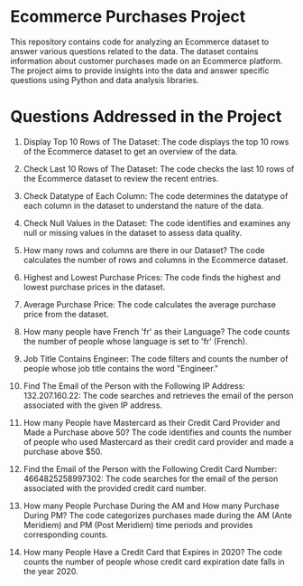 <h1>Ecommerce Purchases Project</h1>

This repository contains code for analyzing an Ecommerce dataset to answer various questions related to the data. 
The dataset contains information about customer purchases made on an Ecommerce platform. 
The project aims to provide insights into the data and answer specific questions using Python and data analysis libraries.

<h1>Questions Addressed in the Project</h1>

1. Display Top 10 Rows of The Dataset: The code displays the top 10 rows of the Ecommerce dataset to get an overview of the data.

2. Check Last 10 Rows of The Dataset: The code checks the last 10 rows of the Ecommerce dataset to review the recent entries.

3. Check Datatype of Each Column: The code determines the datatype of each column in the dataset to understand the nature of the data.

4. Check Null Values in the Dataset: The code identifies and examines any null or missing values in the dataset to assess data quality.

5. How many rows and columns are there in our Dataset? The code calculates the number of rows and columns in the Ecommerce dataset.

6. Highest and Lowest Purchase Prices: The code finds the highest and lowest purchase prices in the dataset.

7. Average Purchase Price: The code calculates the average purchase price from the dataset.

8. How many people have French 'fr' as their Language? The code counts the number of people whose language is set to 'fr' (French).

9. Job Title Contains Engineer: The code filters and counts the number of people whose job title contains the word "Engineer."

10. Find The Email of the Person with the Following IP Address: 132.207.160.22: The code searches and retrieves the email of the person associated with the given IP address.

11. How many People have Mastercard as their Credit Card Provider and Made a Purchase above 50? The code identifies and counts the number of people who used Mastercard as their credit card provider and made a purchase above $50.

12. Find the Email of the Person with the Following Credit Card Number: 4664825258997302: The code searches for the email of the person associated with the provided credit card number.

13. How many People Purchase During the AM and How many Purchase During PM? The code categorizes purchases made during the AM (Ante Meridiem) and PM (Post Meridiem) time periods and provides corresponding counts.

14. How many People Have a Credit Card that Expires in 2020? The code counts the number of people whose credit card expiration date falls in the year 2020.
